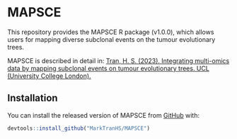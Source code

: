 
<!-- README.md is generated from README.Rmd. Please edit that file -->

# MAPSCE

<!-- badges: start -->
<!-- badges: end -->

This repository provides the MAPSCE R package (v1.0.0), which allows
users for mapping diverse subclonal events on the tumour evolutionary
trees.

MAPSCE is described in detail in: [Tran, H. S. (2023). Integrating
multi-omics data by mapping subclonal events on tumour evolutionary
trees. UCL (University College
London).](https://discovery.ucl.ac.uk/id/eprint/10180204/)

## Installation

You can install the released version of MAPSCE from
[GitHub](https://github.com) with:

``` r
devtools::install_github("MarkTranHS/MAPSCE")
```
